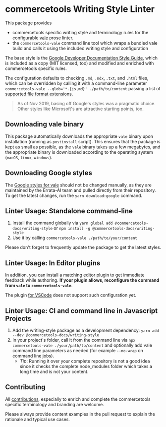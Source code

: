 # commercetools Writing Style Linter

This package provides

- commercetools specific writing style and terminology rules for the configurable [vale](https://errata-ai.github.io/vale/) prose linter.
- the `commercetools-vale` command line tool which wraps a bundled vale build and calls it using the included writing style and configuration

The base style is the [Google Developer Documentation Style Guide](https://github.com/errata-ai/Google), which is included as a copy (MIT licensed, too) and modified and enriched with commercetools specific rules.

The configuration defaults to checking `.md`, `.mdx`, `.txt`, and `.html` files, which can be overridden by calling it with a command-line parameter `commercetools-vale --glob='*.{js,md}' ./path/to/content` passing a list of [supported file format extensions](https://errata-ai.github.io/vale/formats/#formats).

> As of Nov 2019, basing off Google's styles was a pragmatic choice. Other styles like Microsoft's are attractive starting points, too.

## Downloading vale binary

This package automatically downloads the appropriate `vale` binary upon installation (running as `postinstall` script). This ensures that the package is kept as small as possible, as the `vale` binary takes up a few megabytes, and the appropriate binary is downloaded according to the operating system (`macOS`, `linux`, `windows`).

## Downloading Google styles

The [Google styles for vale](https://github.com/errata-ai/Google) should not be changed manually, as they are maintained by the Errata-AI team and pulled directly from their repository. To get the latest changes, run the `yarn download:google` command.

## Linter Usage: Standalone command-line

1.  Install the command globally via `yarn global add @commercetools-docs/writing-style` or `npm install -g @commercetools-docs/writing-style`
1.  Use it by calling `commercetools-vale ./path/to/your/content`

Please don't forget to frequently update the package to get the latest styles.

## Linter Usage: In Editor plugins

In addition, you can install a matching editor plugin to get immediate feedback while authoring.
**If your plugin allows, reconfigure the command from `vale` to `commercetools-vale`**.

The plugin [for VSCode](https://marketplace.visualstudio.com/items?itemName=testthedocs.vale) does not support such configuration yet.

## Linter Usage: CI and command line in Javascript Projects

1. Add the writing-style package as a development dependency: `yarn add --dev @commercetools-docs/writing-style`
1. In your project's folder, call it from the command
   line via `npx commercetools-vale ./your/path/to/content` and optionally add vale command line parameters as needed (for example `--no-wrap` on command line jobs).
   - _Tip_: Running it over your complete repository is not a good idea since it checks the complete node_modules folder which takes a long time and is not your content.

## Contributing

All [contributions](../../CONTRIBUTING.md), especially to enrich and complete the commercetools specific terminology and branding are welcome.

Please always provide content examples in the pull request to explain the rationale and typical use cases.
